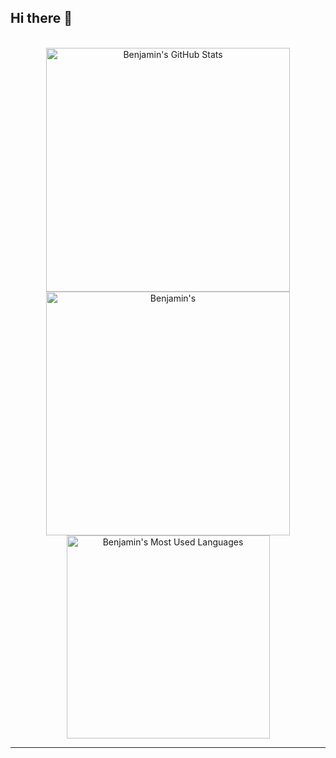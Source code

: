 ## Hi there 👋

<br>

<div align=center>
  <img width=390 src="https://github-readme-stats.vercel.app/api?username=benjaminjaybenson&theme=transparent&count_private=true&show_icons=true&rank_icon=github&locale=en" alt="Benjamin's GitHub Stats" />
  <img width=390 src="https://github-readme-streak-stats.herokuapp.com/?user=benjaminjaybenson&theme=transparent&count_private=true&border_radius=10&locale=en" alt="Benjamin's" />
  <img width=325 src="https://github-readme-stats.vercel.app/api/top-langs?username=benjaminjaybenson&theme=transparent&layout=donut&hide=css&langs_count=8&border_radius=10&count_private=true&show_icons=true&locale=en" alt="Benjamin's Most Used Languages" />
</div>

<hr>

<!--
**benjaminjaybenson/benjaminjaybenson** is a ✨ _special_ ✨ repository because its `README.md` (this file) appears on your GitHub profile.

Here are some ideas to get you started:

- 🔭 I’m currently working on ...
- 🌱 I’m currently learning ...
- 👯 I’m looking to collaborate on ...
- 🤔 I’m looking for help with ...
- 💬 Ask me about ...
- 📫 How to reach me: ...
- 😄 Pronouns: ...
- ⚡ Fun fact: ...
-->
